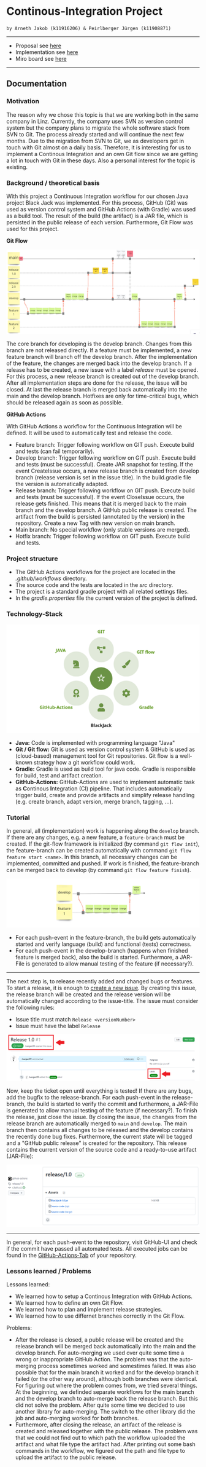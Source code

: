 # Continous-Integration Project
```
by Arneth Jakob (k11916206) & Peirlberger Jürgen (k11908871)
```
---
 * Proposal see [here](https://github.com/jdarneth/Continous-Integration-GitHub/blob/main/PROPOSAL.md)
 * Implementation see [here](https://github.com/jdarneth/Continous-Integration-GitHub/tree/main/Blackjack)
 * Miro board see [here](https://miro.com/app/board/uXjVP2JsBig=/?share_link_id=493134313895)

---
## Documentation 

### Motivation
The reason why we chose this topic is that we are working both in the same company in Linz. Currently, the company uses SVN as version control system but the company plans to migrate the whole software stack from SVN to Git. The process already started and will continue the next few months. Due to the migration from SVN to Git, we as developers get in touch with Git almost on a daily basis. Therefore, it is interesting for us to implement a Continous Integration and an own Git flow since we are getting a lot in touch with Git in these days. Also a personal interest for the topic is existing.

### Background / theoretical basis
With this project a Continuous Integration workflow for our chosen Java project Black Jack was implemented. For this process, GitHub (Git) was used as version control system and GitHub Actions (with Gradle) was used as a build tool. The result of the build (the artifact) is a JAR file, which is persisted in the public release of each version. Furthermore, Git Flow was used for this project.

**Git Flow**

![Git-Flow](/docu/gitFlow.png)

The core branch for developing is the develop branch. Changes from this branch are not released directly. If a feature must be implemented, a new feature branch will branch off the develop branch. After the implementation of the feature, the changes are merged back into the develop branch. If a release has to be created, a new issue with a label _release_ must be opened. For this process, a new release branch is created out of the develop branch. After all implementation steps are done for the release, the issue will be closed. At last the release branch is merged back automatically into the main and the develop branch. Hotfixes are only for time-critical bugs, which should be released again as soon as possible.

**GitHub Actions**

With GitHub Actions a workflow for the Continuous Integration will be defined. It will be used to automatically test and release the code.

  * Feature branch: Trigger following workflow on GIT push. Execute build and tests (can fail temporarily).
  * Develop branch: Trigger following workflow on GIT push. Execute build and tests (must be successful). Create JAR snapshot for testing. If the event CreateIssue occurs, a new release branch is created from develop branch (release version is set in the issue title). In the build.gradle file the version is automatically adapted.
  * Release branch: Trigger following workflow on GIT push. Execute build and tests (must be successful). If the event CloseIssue occurs, the release gets finished. This means that it is merged back to the main branch and the develop branch. A GitHub public release is created. The artifact from the build is persisted (annotated by the version) in the repository. Create a new Tag with new version on main branch.
  * Main branch: No special workflow (only stable versions are merged).
  * Hotfix branch: Trigger following workflow on GIT push. Execute build and tests.

### Project structure
  * The GitHub Actions workflows for the project are located in the _.github/workflows_ directory.
  * The source code and the tests are located in the _src_ directory.
  * The project is a standard gradle project with all related settings files.
  * In the _gradle.properties_ file the current version of the project is defined.

### Technology-Stack
![Technology-Stack](/docu/technStack.png)

 * **Java:** Code is implemented with programming language "Java"
 * **Git / Git flow:** Git is used as version control system & GitHub is used as (cloud-based) management tool for Git repositories. Git flow is a well-known strategy how a git workflow could work.
 * **Gradle:** Gradle is used as build tool for java code. Gradle is responsible for build, test and artifact creation. 
 * **GitHub-Actions:** GitHub-Actions are used to implement automatic task as **C**ontinous **I**ntegration (CI) pipeline. That includes automatically trigger build, create and provide artifacts and simplify release handling (e.g. create branch, adapt version, merge branch, tagging, ...). 

### Tutorial
In general, all (implementation) work is happening along the ``develop`` branch. If there are any changes, e.g. a new feature, a ``feature-branch`` must be created. If the git-flow framework is initialized (by command ``git flow init``), the feature-branch can be created automatically with command ``git flow feature start <name>``. In this branch, all necessary changes can be implemented, committed and pushed. If work is finished, the feature-branch can be merged back to develop (by command ``git flow feature finish``).

![Git flow: feature branch](/docu/gitFlow_feature.png)

 * For each push-event in the feature-branch, the build gets automatically started and verify language (build) and functional (tests) correctness.
 * For each push-event in the develop-branch (happens when finished feature is merged back), also the build is started. Furthermore, a JAR-File is generated to allow manual testing of the feature (if necessary?). 

---

The next step is, to release recently added and changed bugs or features. To start a release, it is enough to [create a new issue](https://github.com/jdarneth/Continous-Integration-GitHub/issues/new). By creating this issue, the release branch will be created and the release version will be automatically changed according to the issue-title. The issue must consider the following rules:
   * Issue title must match ``Release <versionNumber>``
   * Issue must have the label ``Release``
   
![Create Issue](/docu/tutorial_issue.png)

Now, keep the ticket open until everything is tested! If there are any bugs, add the bugfix to the release-branch. For each push-event in the release-branch, the build is started to verify the commit and furthermore, a JAR-File is generated to allow manual testing of the feature (if necessary?).
To finish the release, just close the issue. By closing the issue, the changes from the release branch are automatically merged to ``main`` and ``develop``. The main branch then contains all changes to be released and the develop contains the recently done bug fixes. Furthermore, the current state will be tagged and a "GitHub public release" is created for the repository. This release contains the current version of the source code and a ready-to-use artifact (JAR-File):

![GitHub public release](/docu/tutorial_release.png)

----

In general, for each push-event to the repository, visit GitHub-UI and check if the commit have passed all automated tests. All executed jobs can be found in the [GitHub-Actions-Tab](https://github.com/jdarneth/Continous-Integration-GitHub/actions) of your repository. 

### Lessons learned / Problems

Lessons learned:
  * We learned how to setup a Continous Integration with GitHub Actions.
  * We learned how to define an own Git Flow.
  * We learned how to plan and implement release strategies.
  * We learned how to use differnet branches correctly in the Git Flow.

Problems:
  * After the release is closed, a public release will be created and the release branch will be merged back automatically into the main and the develop branch. For auto-merging we used over quite some time a wrong or inappropriate GitHub Action. The problem was that the auto-merging process sometimes worked and somestimes failed. It was also possible that for the main branch it worked and for the develop branch it failed (or the other way around), although both branches were identical. For figuring out where the problem comes from, we tried several things. At the beginning, we definded separate workflows for the main branch and the develop branch to auto-merge back the release branch. But this did not solve the problem. After quite some time we decided to use another library for auto-merging. The switch to the other library did the job and auto-merging worked for both branches.
  * Furthermore, after closing the release, an artifact of the release is created and released together with the public release. The problem was that we could not find out to which path the workflow uploaded the artifact and what file type the artifact had. After printing out some bash commands in the workflow, we figured out the path and file type to upload the artifact to the public release.

